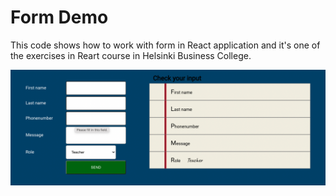 # Form Demo

This code shows how to work with form in React application and it's one of the exercises in Reart course in Helsinki Business College.

![screenshot](form-demo.png)
